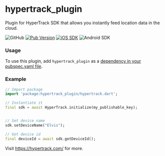 # hypertrack_plugin

Plugin for HyperTrack SDK that allows you instantly feed location data in the cloud.

![GitHub](https://img.shields.io/github/license/hypertrack/sdk-flutter.svg)
[![Pub Version](https://img.shields.io/pub/v/hypertrack_plugin?color=blueviolet)](https://pub.dev/packages/hypertrack_plugin)
[![iOS SDK](https://img.shields.io/badge/iOS%20SDK-4.7.0-brightgreen.svg)](https://cocoapods.org/pods/HyperTrack)
![Android SDK](https://img.shields.io/badge/Android%20SDK-4.12.0-brightgreen.svg)

### Usage

To use this plugin, add `hypertrack_plugin` as a [dependency in your pubspec.yaml file](https://flutter.io/platform-plugins/).

### Example

``` dart
// Import package
import 'package:hypertrack_plugin/hypertrack.dart';

// Instantiate it
final sdk = await HyperTrack.initialize(my_publishable_key);


// Set device name
sdk.setDeviceName("Elvis");

// Get device id
final deviceId = await sdk.getDeviceId();
```

Visit https://hypertrack.com/ for more.
